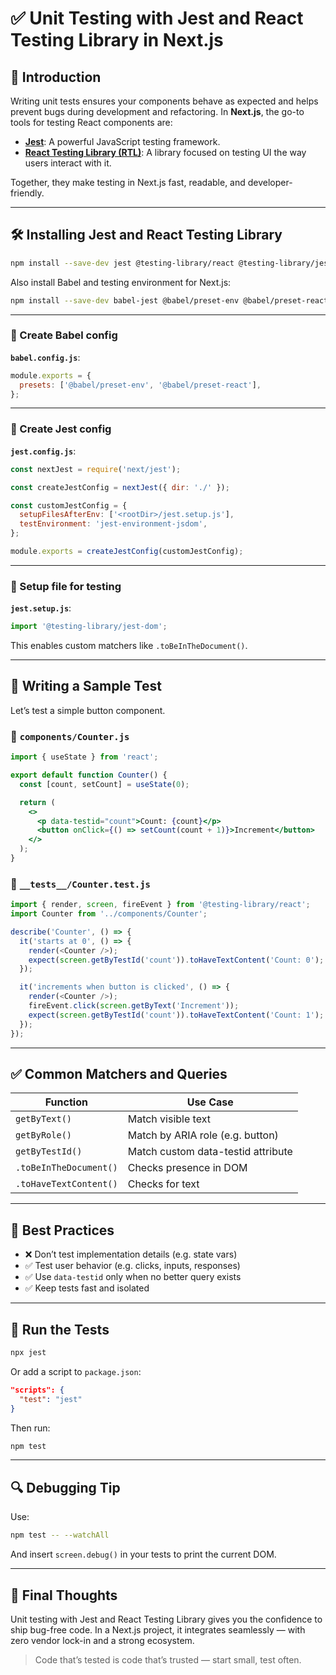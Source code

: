 
# ✅ Unit Testing with Jest and React Testing Library in Next.js

## 🧭 Introduction

Writing unit tests ensures your components behave as expected and helps prevent bugs during development and refactoring. In **Next.js**, the go-to tools for testing React components are:

- [**Jest**](https://jestjs.io): A powerful JavaScript testing framework.
- [**React Testing Library (RTL)**](https://testing-library.com/docs/react-testing-library/intro/): A library focused on testing UI the way users interact with it.

Together, they make testing in Next.js fast, readable, and developer-friendly.

---

## 🛠️ Installing Jest and React Testing Library

```bash
npm install --save-dev jest @testing-library/react @testing-library/jest-dom @testing-library/user-event
```

Also install Babel and testing environment for Next.js:

```bash
npm install --save-dev babel-jest @babel/preset-env @babel/preset-react jest-environment-jsdom
```

---

### 📁 Create Babel config

**`babel.config.js`**:

```js
module.exports = {
  presets: ['@babel/preset-env', '@babel/preset-react'],
};
```

---

### 📁 Create Jest config

**`jest.config.js`**:

```js
const nextJest = require('next/jest');

const createJestConfig = nextJest({ dir: './' });

const customJestConfig = {
  setupFilesAfterEnv: ['<rootDir>/jest.setup.js'],
  testEnvironment: 'jest-environment-jsdom',
};

module.exports = createJestConfig(customJestConfig);
```

---

### 🧪 Setup file for testing

**`jest.setup.js`**:

```js
import '@testing-library/jest-dom';
```

This enables custom matchers like `.toBeInTheDocument()`.

---

## 🧪 Writing a Sample Test

Let’s test a simple button component.

### 📁 `components/Counter.js`

```jsx
import { useState } from 'react';

export default function Counter() {
  const [count, setCount] = useState(0);

  return (
    <>
      <p data-testid="count">Count: {count}</p>
      <button onClick={() => setCount(count + 1)}>Increment</button>
    </>
  );
}
```

### 📁 `__tests__/Counter.test.js`

```js
import { render, screen, fireEvent } from '@testing-library/react';
import Counter from '../components/Counter';

describe('Counter', () => {
  it('starts at 0', () => {
    render(<Counter />);
    expect(screen.getByTestId('count')).toHaveTextContent('Count: 0');
  });

  it('increments when button is clicked', () => {
    render(<Counter />);
    fireEvent.click(screen.getByText('Increment'));
    expect(screen.getByTestId('count')).toHaveTextContent('Count: 1');
  });
});
```

---

## ✅ Common Matchers and Queries

| Function                   | Use Case                            |
|----------------------------|-------------------------------------|
| `getByText()`              | Match visible text                  |
| `getByRole()`              | Match by ARIA role (e.g. button)    |
| `getByTestId()`            | Match custom data-testid attribute  |
| `.toBeInTheDocument()`     | Checks presence in DOM              |
| `.toHaveTextContent()`     | Checks for text                     |

---

## 🧠 Best Practices

- ❌ Don’t test implementation details (e.g. state vars)
- ✅ Test user behavior (e.g. clicks, inputs, responses)
- ✅ Use `data-testid` only when no better query exists
- ✅ Keep tests fast and isolated

---

## 🧪 Run the Tests

```bash
npx jest
```

Or add a script to `package.json`:

```json
"scripts": {
  "test": "jest"
}
```

Then run:

```bash
npm test
```

---

## 🔍 Debugging Tip

Use:

```bash
npm test -- --watchAll
```

And insert `screen.debug()` in your tests to print the current DOM.

---

## 🧠 Final Thoughts

Unit testing with Jest and React Testing Library gives you the confidence to ship bug-free code. In a Next.js project, it integrates seamlessly — with zero vendor lock-in and a strong ecosystem.

> Code that’s tested is code that’s trusted — start small, test often.

